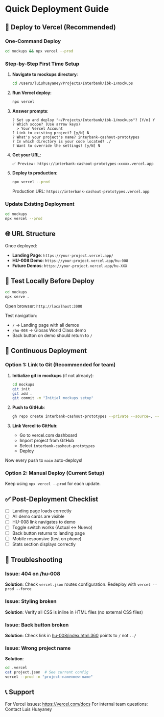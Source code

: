 # Quick Deployment Guide

## 🚀 Deploy to Vercel (Recommended)

### One-Command Deploy
```bash
cd mockups && npx vercel --prod
```

### Step-by-Step First Time Setup

1. **Navigate to mockups directory**:
   ```bash
   cd /Users/luishuayaney/Projects/Interbank/ibk-1/mockups
   ```

2. **Run Vercel deploy**:
   ```bash
   npx vercel
   ```

3. **Answer prompts**:
   ```
   ? Set up and deploy "~/Projects/Interbank/ibk-1/mockups"? [Y/n] Y
   ? Which scope? (Use arrow keys)
     > Your Vercel Account
   ? Link to existing project? [y/N] N
   ? What's your project's name? interbank-cashout-prototypes
   ? In which directory is your code located? ./
   ? Want to override the settings? [y/N] N
   ```

4. **Get your URL**:
   ```
   ✅ Preview: https://interbank-cashout-prototypes-xxxxx.vercel.app
   ```

5. **Deploy to production**:
   ```bash
   npx vercel --prod
   ```

   Production URL: `https://interbank-cashout-prototypes.vercel.app`

### Update Existing Deployment

```bash
cd mockups
npx vercel --prod
```

## 🌐 URL Structure

Once deployed:
- **Landing Page**: `https://your-project.vercel.app/`
- **HU-008 Demo**: `https://your-project.vercel.app/hu-008`
- **Future Demos**: `https://your-project.vercel.app/hu-XXX`

## 🧪 Test Locally Before Deploy

```bash
cd mockups
npx serve .
```

Open browser: `http://localhost:3000`

Test navigation:
- `/` → Landing page with all demos
- `/hu-008` → Glosas World Class demo
- Back button on demo should return to `/`

## 🔄 Continuous Deployment

### Option 1: Link to Git (Recommended for team)

1. **Initialize git in mockups** (if not already):
   ```bash
   cd mockups
   git init
   git add .
   git commit -m "Initial mockups setup"
   ```

2. **Push to GitHub**:
   ```bash
   gh repo create interbank-cashout-prototypes --private --source=. --remote=origin --push
   ```

3. **Link Vercel to GitHub**:
   - Go to vercel.com dashboard
   - Import project from GitHub
   - Select `interbank-cashout-prototypes`
   - Deploy

Now every push to `main` auto-deploys!

### Option 2: Manual Deploy (Current Setup)

Keep using `npx vercel --prod` for each update.

## ✅ Post-Deployment Checklist

- [ ] Landing page loads correctly
- [ ] All demo cards are visible
- [ ] HU-008 link navigates to demo
- [ ] Toggle switch works (Actual ↔ Nuevo)
- [ ] Back button returns to landing page
- [ ] Mobile responsive (test on phone)
- [ ] Stats section displays correctly

## 🐛 Troubleshooting

### Issue: 404 on /hu-008
**Solution**: Check `vercel.json` routes configuration. Redeploy with `vercel --prod --force`

### Issue: Styling broken
**Solution**: Verify all CSS is inline in HTML files (no external CSS files)

### Issue: Back button broken
**Solution**: Check link in [hu-008/index.html:360](hu-008/index.html#L360) points to `/` not `../`

### Issue: Wrong project name
**Solution**:
```bash
cd .vercel
cat project.json  # See current config
vercel --prod -m "project-name=new-name"
```

## 📞 Support

For Vercel issues: https://vercel.com/docs
For internal team questions: Contact Luis Huayaney
